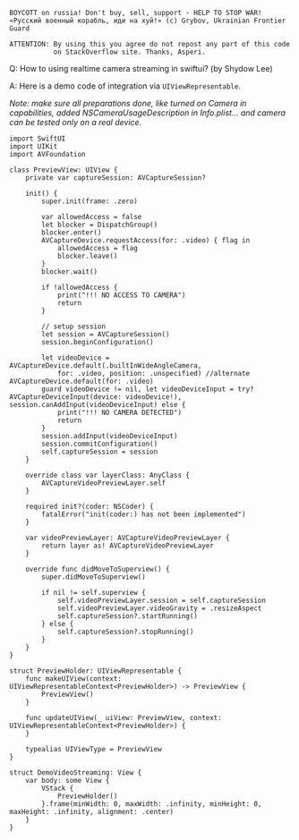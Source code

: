 ```
BOYCOTT on russia! Don't buy, sell, support - HELP TO STOP WAR!
«Русский военный корабль, иди на хуй!» (c) Grybov, Ukrainian Frontier Guard

ATTENTION: By using this you agree do not repost any part of this code
           on StackOverflow site. Thanks, Asperi.
```

Q: How to using realtime camera streaming in swiftui? (by Shydow Lee)

A: Here is a demo code of integration via `UIViewRepresentable`.

*Note: make sure all preparations done, like turned on Camera in capabilities, added NSCameraUsageDescription in Info.plist... and camera can be tested only on a real device.*


    import SwiftUI
    import UIKit
    import AVFoundation
    
    class PreviewView: UIView {
        private var captureSession: AVCaptureSession?
    
        init() {
            super.init(frame: .zero)
    
            var allowedAccess = false
            let blocker = DispatchGroup()
            blocker.enter()
            AVCaptureDevice.requestAccess(for: .video) { flag in
                allowedAccess = flag
                blocker.leave()
            }
            blocker.wait()
    
            if !allowedAccess {
                print("!!! NO ACCESS TO CAMERA")
                return
            }
    
            // setup session
            let session = AVCaptureSession()
            session.beginConfiguration()
    
            let videoDevice = AVCaptureDevice.default(.builtInWideAngleCamera,
                for: .video, position: .unspecified) //alternate AVCaptureDevice.default(for: .video)
            guard videoDevice != nil, let videoDeviceInput = try? AVCaptureDeviceInput(device: videoDevice!), session.canAddInput(videoDeviceInput) else {
                print("!!! NO CAMERA DETECTED")
                return
            }
            session.addInput(videoDeviceInput)
            session.commitConfiguration()
            self.captureSession = session
        }
    
        override class var layerClass: AnyClass {
            AVCaptureVideoPreviewLayer.self
        }
    
        required init?(coder: NSCoder) {
            fatalError("init(coder:) has not been implemented")
        }
    
        var videoPreviewLayer: AVCaptureVideoPreviewLayer {
            return layer as! AVCaptureVideoPreviewLayer
        }
    
        override func didMoveToSuperview() {
            super.didMoveToSuperview()
    
            if nil != self.superview {
                self.videoPreviewLayer.session = self.captureSession
                self.videoPreviewLayer.videoGravity = .resizeAspect
                self.captureSession?.startRunning()
            } else {
                self.captureSession?.stopRunning()
            }
        }
    }
    
    struct PreviewHolder: UIViewRepresentable {
        func makeUIView(context: UIViewRepresentableContext<PreviewHolder>) -> PreviewView {
            PreviewView()
        }
    
        func updateUIView(_ uiView: PreviewView, context: UIViewRepresentableContext<PreviewHolder>) {
        }
    
        typealias UIViewType = PreviewView
    }
    
    struct DemoVideoStreaming: View {
        var body: some View {
            VStack {
                PreviewHolder()
            }.frame(minWidth: 0, maxWidth: .infinity, minHeight: 0, maxHeight: .infinity, alignment: .center)
        }
    }

